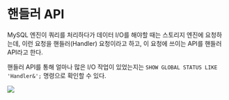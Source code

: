 # 핸들러 API
MySQL 엔진이 쿼리를 처리하다가 데이터 I/O를 해야할 때는 스토리지 엔진에 요청하는데, 이런 요청을 핸들러(Handler) 요청이라고 하고, 이 요청에 쓰이는 API를 핸들러 API라고 한다.

핸들러 API를 통해 얼마나 많은 I/O 작업이 있었는지는 `SHOW GLOBAL STATUS LIKE 'Handler&';` 명령으로 확인할 수 있다.

<img src="https://github.com/jewoodev/blog_img/blob/main/mysql/%ED%95%B8%EB%93%A4%EB%9F%AC_API/Handler_STATUS_%EC%A1%B0%ED%9A%8C_%EA%B2%B0%EA%B3%BC.png?raw=true">